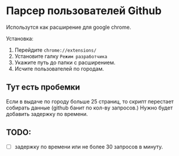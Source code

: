 # Парсер пользователей Github

Использутся как расширение для google chrome.

Установка: 

1. Перейдите `chrome://extensions/` 
2. Установите галку `Режим разработчика`
3. Укажите путь до папки с расширением.
4. Исчите пользователей по городам.



## Тут есть пробемки

Если в выдаче по городу больше 25 страниц, то скрипт перестает собирать данные (github банит по кол-ву запросов.) Нужно будет добавить задержку по времени.

## TODO:

- [ ] задержку по времени или не более 30 запросов в минуту.